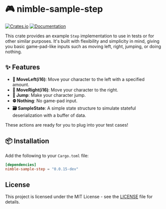 # 🎮 nimble-sample-step

[![Crates.io](https://img.shields.io/crates/v/nimble-sample-step)](https://crates.io/crates/nimble-sample-step)
[![Documentation](https://docs.rs/nimble-sample-step/badge.svg)](https://docs.rs/nimble-sample-step)

This crate provides an example `Step` implementation to use in tests or for other similar purposes.
It's built with flexibility and simplicity in mind, giving you basic game-pad-like
inputs such as moving left, right, jumping, or doing nothing.

## ✨ Features

- **🚶 MoveLeft(i16)**: Move your character to the left with a specified amount.
- **🏃 MoveRight(i16)**: Move your character to the right.
- **🦘 Jump**: Make your character jump.
- **⛔ Nothing**: No game-pad input.
- **🗃️ SampleState**: A simple state structure to simulate stateful deserialization with a buffer of data.

These actions are ready for you to plug into your test cases!

## 📦 Installation

Add the following to your `Cargo.toml` file:

```toml
[dependencies]
nimble-sample-step = "0.0.15-dev"
```

## License

This project is licensed under the MIT License - see the [LICENSE](LICENSE) file for details.
